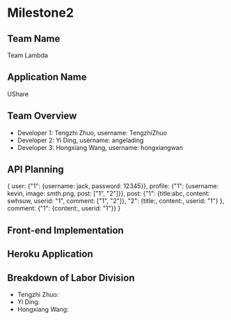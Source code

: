 # Milestone2

## Team Name

Team Lambda

## Application Name

UShare

## Team Overview

* Developer 1: Tengzhi Zhuo, username: TengzhiZhuo
* Developer 2: Yi Ding, username: angelading
* Developer 3: Hongxiang Wang, username: hongxiangwan

## API Planning


{
  user: {"1": {username: jack, password: 12345}},
  profile: {"1": {username: kevin, image: smth.png, post: ["1", "2"]}},
  post: {"1": {title:abc, content: swhsuw, userid: "1", comment: ["1", "2"]},
	  "2": {title:, content:, userid: "1"}
	  },
  comment: {"1": {content:, userid: "1"}}
}


## Front-end Implementation


## Heroku Application

## Breakdown of Labor Division
* Tengzhi Zhuo: 
* Yi Ding: 
* Hongxiang Wang: 
